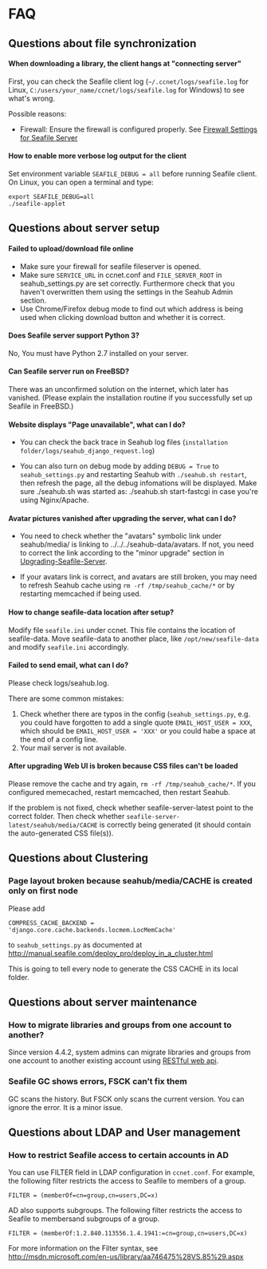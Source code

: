 # FAQ

## Questions about file synchronization

#### When downloading a library, the client hangs at "connecting server"

First, you can check the Seafile client log (`~/.ccnet/logs/seafile.log` for
Linux, `C:/users/your_name/ccnet/logs/seafile.log` for Windows) to see what's wrong.

Possible reasons:

* Firewall: Ensure the firewall is configured properly. See [Firewall Settings for Seafile Server](deploy/using_firewall.md)

#### How to enable more verbose log output for the client

Set environment variable `SEAFILE_DEBUG = all` before running Seafile client. On Linux, you can open a terminal and type: 

```
export SEAFILE_DEBUG=all
./seafile-applet
```

## Questions about server setup

#### Failed to upload/download file online

* Make sure your firewall for seafile fileserver is opened.
* Make sure `SERVICE_URL` in ccnet.conf and `FILE_SERVER_ROOT` in seahub_settings.py are set correctly. Furthermore check that you haven't overwritten them using the settings in the Seahub Admin section.
* Use Chrome/Firefox debug mode to find out which address is being used when clicking download button and whether it is correct.

#### Does Seafile server support Python 3?

No, You must have Python 2.7 installed on your server.

#### Can Seafile server run on FreeBSD?

There was an unconfirmed solution on the internet, which later has vanished.
(Please explain the installation routine if you successfully set up Seafile in FreeBSD.)

#### Website displays "Page unavailable", what can I do?

* You can check the back trace in Seahub log files (`installation folder/logs/seahub_django_request.log`)

* You can also turn on debug mode by adding `DEBUG = True` to `seahub_settings.py` and restarting Seahub with `./seahub.sh restart`, then refresh the page, all the debug infomations will be displayed. Make sure ./seahub.sh was started as: ./seahub.sh start-fastcgi in case you're using Nginx/Apache.

#### Avatar pictures vanished after upgrading the server, what can I do?

* You need to check whether the "avatars" symbolic link under seahub/media/ is linking to ../../../seahub-data/avatars. If not, you need to correct the link according to the "minor upgrade" section in [Upgrading-Seafile-Server](deploy/upgrade.md).

* If your avatars link is correct, and avatars are still broken, you may need to refresh Seahub cache using `rm -rf /tmp/seahub_cache/*` or by restarting memcached if being used.

#### How to change seafile-data location after setup?

Modify file `seafile.ini` under ccnet. This file contains the location of seafile-data. Move seafile-data to another place, like `/opt/new/seafile-data` and modify `seafile.ini` accordingly.

#### Failed to send email, what can I do?

Please check logs/seahub.log.

There are some common mistakes:

1. Check whether there are typos in the config (`seahub_settings.py`, e.g. you could have forgotten to add a single quote `EMAIL_HOST_USER = XXX`, which should be `EMAIL_HOST_USER = 'XXX'` or you could habe a space at the end of a config line.
2. Your mail server is not available.

#### After upgrading Web UI is broken because CSS files can't be loaded

Please remove the cache and try again, `rm -rf /tmp/seahub_cache/*`. If you configured memecached, restart memcached, then restart Seahub.

If the problem is not fixed, check whether seafile-server-latest point to the correct folder. Then check whether `seafile-server-latest/seahub/media/CACHE` is correctly being generated (it should contain the auto-generated CSS file(s)).

## Questions about Clustering

### Page layout broken because seahub/media/CACHE is created only on first node

Please add

    COMPRESS_CACHE_BACKEND = 'django.core.cache.backends.locmem.LocMemCache'

to `seahub_settings.py` as documented at http://manual.seafile.com/deploy_pro/deploy_in_a_cluster.html

This is going to tell every node to generate the CSS CACHE in its local folder.


## Questions about server maintenance

### How to migrate libraries and groups from one account to another?

Since version 4.4.2, system admins can migrate libraries and groups from one account to another existing account using [RESTful web api](https://github.com/haiwen/seafile-docs/blob/master/develop/web_api.md#migrate-account).

### Seafile GC shows errors, FSCK can’t fix them

GC scans the history. But FSCK only scans the current version. You can ignore the error. It is a minor issue.

## Questions about LDAP and User management

### How to restrict Seafile access to certain accounts in AD

You can use FILTER field in LDAP configuration in `ccnet.conf`. For example, the following filter restricts the access to Seafile to members of a group.

    FILTER = (memberOf=cn=group,cn=users,DC=x)

AD also supports subgroups. The following filter restricts the access to Seafile to membersand subgroups of a group.

    FILTER = (memberOf:1.2.840.113556.1.4.1941:=cn=group,cn=users,DC=x)

For more information on the Filter syntax, see http://msdn.microsoft.com/en-us/library/aa746475%28VS.85%29.aspx

